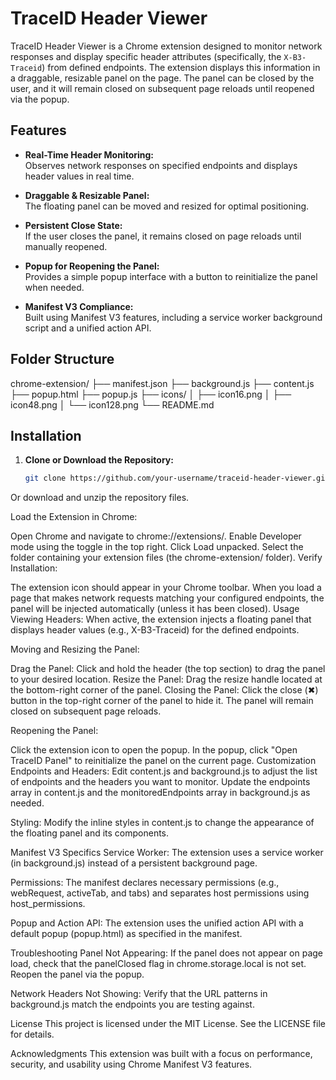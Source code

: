 # TraceID Header Viewer

TraceID Header Viewer is a Chrome extension designed to monitor network responses and display specific header attributes (specifically, the `X-B3-Traceid`) from defined endpoints. The extension displays this information in a draggable, resizable panel on the page. The panel can be closed by the user, and it will remain closed on subsequent page reloads until reopened via the popup.

## Features

- **Real-Time Header Monitoring:**  
  Observes network responses on specified endpoints and displays header values in real time.

- **Draggable & Resizable Panel:**  
  The floating panel can be moved and resized for optimal positioning.

- **Persistent Close State:**  
  If the user closes the panel, it remains closed on page reloads until manually reopened.

- **Popup for Reopening the Panel:**  
  Provides a simple popup interface with a button to reinitialize the panel when needed.

- **Manifest V3 Compliance:**  
  Built using Manifest V3 features, including a service worker background script and a unified action API.

## Folder Structure
chrome-extension/
├── manifest.json
├── background.js
├── content.js
├── popup.html
├── popup.js
├── icons/
│   ├── icon16.png
│   ├── icon48.png
│   └── icon128.png
└── README.md


## Installation

1. **Clone or Download the Repository:**
   ```bash
   git clone https://github.com/your-username/traceid-header-viewer.git

Or download and unzip the repository files.

Load the Extension in Chrome:

Open Chrome and navigate to chrome://extensions/.
Enable Developer mode using the toggle in the top right.
Click Load unpacked.
Select the folder containing your extension files (the chrome-extension/ folder).
Verify Installation:

The extension icon should appear in your Chrome toolbar.
When you load a page that makes network requests matching your configured endpoints, the panel will be injected automatically (unless it has been closed).
Usage
Viewing Headers:
When active, the extension injects a floating panel that displays header values (e.g., X-B3-Traceid) for the defined endpoints.

Moving and Resizing the Panel:

Drag the Panel: Click and hold the header (the top section) to drag the panel to your desired location.
Resize the Panel: Drag the resize handle located at the bottom-right corner of the panel.
Closing the Panel:
Click the close (✖) button in the top-right corner of the panel to hide it. The panel will remain closed on subsequent page reloads.

Reopening the Panel:

Click the extension icon to open the popup.
In the popup, click "Open TraceID Panel" to reinitialize the panel on the current page.
Customization
Endpoints and Headers:
Edit content.js and background.js to adjust the list of endpoints and the headers you want to monitor. Update the endpoints array in content.js and the monitoredEndpoints array in background.js as needed.

Styling:
Modify the inline styles in content.js to change the appearance of the floating panel and its components.

Manifest V3 Specifics
Service Worker:
The extension uses a service worker (in background.js) instead of a persistent background page.

Permissions:
The manifest declares necessary permissions (e.g., webRequest, activeTab, and tabs) and separates host permissions using host_permissions.

Popup and Action API:
The extension uses the unified action API with a default popup (popup.html) as specified in the manifest.

Troubleshooting
Panel Not Appearing:
If the panel does not appear on page load, check that the panelClosed flag in chrome.storage.local is not set. Reopen the panel via the popup.

Network Headers Not Showing:
Verify that the URL patterns in background.js match the endpoints you are testing against.

License
This project is licensed under the MIT License. See the LICENSE file for details.

Acknowledgments
This extension was built with a focus on performance, security, and usability using Chrome Manifest V3 features.

